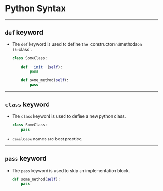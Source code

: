 # Python Syntax

---

## `def` keyword

* The `def` keyword is used to define `the `constructor` and `methods` on the `class`.

    ```python
    class SomeClass:

        def __init__(self):
            pass

        def some_method(self):
            pass
    ```

---

## `class` keyword

* The `class` keyword is used to define a new python class.

    ```python
    class SomeClass:
        pass
    ```

* `CamelCase` names are best practice.

---

## `pass` keyword

* The `pass` keyword is used to skip an implementation block.

    ```python
    def some_method(self):
        pass
    ```
